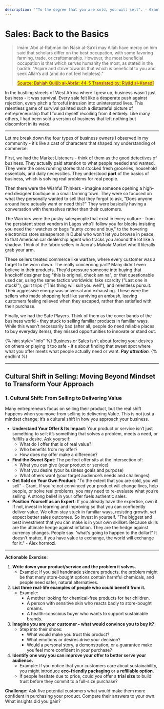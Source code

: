 ```yaml
---
description: '"To the degree that you are sold, you will sell". - Grant'
---
```


# Sales: Back to the Basics

> Imām ʿAbd al-Raḥmān ibn Nāṣir al-Saʿdī may Allāh have mercy on him said that scholars differ on the best occupation, with some favoring farming, trade, or craftsmanship. However, the most beneficial occupation is that which serves humanity the most, as stated in the ḥadīth: "Aspire and strive towards that which is beneficial to you and seek Allāh’s aid (and do not feel helpless)."
>
> [<mark style="color:purple;">Source: Bahjah Qulūb al-Abrār: 44-5 Translated by: Riyāḍ al-Kanadī</mark>](https://www.troid.org/which-occupation-should-the-muslim-seek/)

In the bustling streets of West Africa where I grew up, business wasn't just business - it was survival. Every sale felt like a desperate push against rejection, every pitch a forceful intrusion into uninterested lives. This relentless game of survival painted such a distasteful picture of entrepreneurship that I found myself recoiling from it entirely. Like many others, I had been sold a version of business that left nothing but discomfort in its wake.&#x20;

***

Let me break down the four types of business owners I observed in my community - it's like a cast of characters that shaped my understanding of commerce:

First, we had the Market Listeners - think of them as the good detectives of business. They actually paid attention to what people needed and wanted. They were the ones running stores that stocked fresh groceries, household essentials, and daily necessities. They understood **part** of the basics of business, which is solving real problems for real people.

Then there were the Wishful Thinkers - imagine someone opening a high-end designer boutique in a small farming town. They were so focused on what they personally wanted to sell that they forgot to ask, "Does anyone around here actually want or need this?" They were basically having a conversation with themselves rather than their customers.&#x20;

The Warriors were the pushy salespeople that exist in every culture - from the persistent street vendors in Lagos who'll follow you for blocks insisting you need their watches or bags "aunty come and buy," to the hovering electronics store salesperson in Dubai who won't let you browse in peace, to that American car dealership agent who tracks you around the lot like a shadow. Think of the fabric sellers in Accra's Makola Market who'll literally grab your arm.

These sellers treated commerce like warfare, where every customer was a target to be worn down. The really concerning part? Many didn't even believe in their products. They'd pressure someone into buying that knockoff designer bag "this is original, check am na", or that questionable used car, using the same tactics worldwide: fake scarcity ("Last one in stock!"), guilt trips ("This thing will suit you well"), and relentless pursuit. Their aggressive energy was universal and exhausting. These were the sellers who made shopping feel like surviving an ambush, leaving customers feeling relieved when they escaped, rather than satisfied with their purchase.

Finally, we had the Safe Players. Think of them as the cover bands of the business world - they stuck to selling familiar products in familiar ways. While this wasn't necessarily bad (after all, people do need reliable places to buy everyday items), they missed opportunities to innovate or stand out.

{% hint style="info" %}
Business or Sales isn't about forcing your desires on others or playing it too safe - it's about finding that sweet spot where what you offer meets what people actually need or want. _**Pay attention**._&#x20;
{% endhint %}

***

## **Cultural Shift in Selling: Moving Beyond Mindset to Transform Your Approach**

### 1. Cultural Shift: From Selling to Delivering Value

Many entrepreneurs focus on selling their product, but the real shift happens when you move from selling to delivering Value. This is not just a mindset change; it’s a cultural shift in how you approach your business.

* **Understand Your Offer & Its Impact**: Your product or service isn’t just something to sell; it’s something that solves a problem, meets a need, or fulfills a desire. Ask yourself:
  * What do I offer that is of real value?
  * Who benefits from my offer?
  * How does my offer make a difference?
* **Find the Sweet Spot**: The perfect offer sits at the intersection of:
  * What you can give (your product or service)
  * What you desire (your business goals and purpose)
  * What others want (your target audience’s needs and challenges)
* **Get Sold on Your Own Product**: "To the extent that you are sold, you will sell" - Grant. If you’re not convinced your product will change lives, help people, or solve real problems, you may need to re-evaluate what you’re selling. A strong belief in your offer fuels authentic sales.
* **Position Yourself as an Expert**: If you already have the expertise, own it. If not, invest in learning and improving so that you can confidently deliver value. We often stay stuck in familiar ways, resisting growth, yet expect better sales outcomes. So invest in yourself. "The biggest and best investment that you can make is in your own skillset. Because skills are the ultimate hedge against inflation. They are the hedge against currency changes. People say: 'what's going to happen to the dollar?' It doesn't matter, if you have value to exchange, the world will exchange for it." - Alex hormozi.

***

**Actionable Exercise:**

1. **Write down your product/service and the problem it solves.**
   * Example: If you sell handmade skincare products, the problem might be that many store-bought options contain harmful chemicals, and people need safer, natural alternatives.
2. **List three real-life examples of people who could benefit from it.**
   * Example:
     * A mother looking for chemical-free products for her children.
     * A person with sensitive skin who reacts badly to store-bought creams.
     * A health-conscious buyer who wants to support sustainable brands.
3. **Imagine you are your customer - what would convince you to buy it?**
   * Step into their shoes:
     * What would make you trust this product?
     * What emotions or desires drive your decision?
     * Would a personal story, a demonstration, or a guarantee make you feel more confident in your purchase?
4. **Identify one way you can improve your offer to better serve your audience.**
   * Example: If you notice that your customers care about sustainability, you might introduce **eco-friendly packaging** or a **refillable option**.
   * If people hesitate due to price, could you offer a **trial size** to build trust before they commit to a full-size purchase?

**Challenge:** Ask five potential customers what would make them more confident in purchasing your product. Compare their answers to your own. What insights did you gain?
